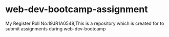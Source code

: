 # web-dev-bootcamp-assignment
My Register Roll No:19JR1A0548,This is a repository which is created for to submit assignments during web-dev-bootcamp 
